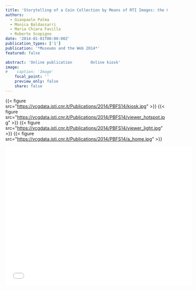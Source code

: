 ```yaml
---
title: 'Storytelling of a Coin Collection by Means of RTI Images: the Case of the Simoneschi Collection in Palazzo Blu'
authors:
  - Gianpaolo Palma
  - Monica Baldassarri
  - Maria Chiara Favilla
  - Roberto Scopigno
date: '2014-01-01T00:00:00Z'
publication_types: ['1']
publication: '*Museums and the Web 2014*'
featured: false

abstract: 'Online publication  	 	 Online kiosk'
image:
#    caption: 'Image'
    focal_point: ''
    preview_only: false
    share: false
---
```

{{< figure src="https://vcgdata.isti.cnr.it/Publications/2014/PBFS14/kiosk.jpg" >}}
{{< figure src="https://vcgdata.isti.cnr.it/Publications/2014/PBFS14/viewer_hotspot.jpg" >}}
{{< figure src="https://vcgdata.isti.cnr.it/Publications/2014/PBFS14/viewer_light.jpg" >}}
{{< figure src="https://vcgdata.isti.cnr.it/Publications/2014/PBFS14/a_home.jpg" >}}
<iframe width="580" height="435" src="//www.youtube.com/embed/0A3bzSk7VHw" frameborder="0" frameborder="0" allowfullscreen>

